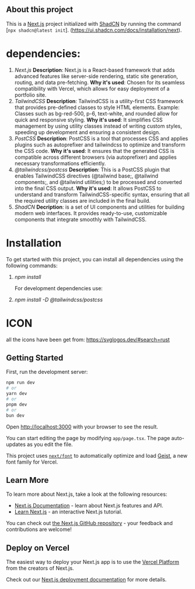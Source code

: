 ## About this project

This is a [Next.js](https://nextjs.org) project initialized with [ShadCN](https://github.com/shadcn) by running the command [`npx shadcn@latest init`]. (https://ui.shadcn.com/docs/installation/next).

# dependencies:

1. _Next.js_
   **Description**: Next.js is a React-based framework that adds advanced features like server-side rendering, static site generation, routing, and data pre-fetching.
   **Why it's used**: Chosen for its seamless compatibility with Vercel, which allows for easy deployment of a portfolio site.
2. _TailwindCSS_
   **Description**: TailwindCSS is a utility-first CSS framework that provides pre-defined classes to style HTML elements.
   Example: Classes such as bg-red-500, p-6, text-white, and rounded allow for quick and responsive styling.
   **Why it's used**: It simplifies CSS management by using utility classes instead of writing custom styles, speeding up development and ensuring a consistent design.
3. _PostCSS_
   **Description**: PostCSS is a tool that processes CSS and applies plugins such as autoprefixer and tailwindcss to optimize and transform the CSS code.
   **Why it's used**: It ensures that the generated CSS is compatible across different browsers (via autoprefixer) and applies necessary transformations efficiently.
4. _@tailwindcss/postcss_
   **Description**: This is a PostCSS plugin that enables TailwindCSS directives (@tailwind base;, @tailwind components;, and @tailwind utilities;) to be processed and converted into the final CSS output.
   **Why it's used**: It allows PostCSS to understand and transform TailwindCSS-specific syntax, ensuring that all the required utility classes are included in the final build.
5. _ShadCN_
   **Decription**: is a set of UI components and utilities for building modern web interfaces. It provides ready-to-use, customizable components that integrate smoothly with TailwindCSS.

# Installation

To get started with this project, you can install all dependencies using the following commands:

1. _npm install_

   For development dependencies use:

2. _npm install -D @tailwindcss/postcss_

# ICON

all the icons have been get from: https://svglogos.dev/#search=rust

## Getting Started

First, run the development server:

```bash
npm run dev
# or
yarn dev
# or
pnpm dev
# or
bun dev
```

Open [http://localhost:3000](http://localhost:3000) with your browser to see the result.

You can start editing the page by modifying `app/page.tsx`. The page auto-updates as you edit the file.

This project uses [`next/font`](https://nextjs.org/docs/app/building-your-application/optimizing/fonts) to automatically optimize and load [Geist](https://vercel.com/font), a new font family for Vercel.

## Learn More

To learn more about Next.js, take a look at the following resources:

- [Next.js Documentation](https://nextjs.org/docs) - learn about Next.js features and API.
- [Learn Next.js](https://nextjs.org/learn) - an interactive Next.js tutorial.

You can check out [the Next.js GitHub repository](https://github.com/vercel/next.js) - your feedback and contributions are welcome!

## Deploy on Vercel

The easiest way to deploy your Next.js app is to use the [Vercel Platform](https://vercel.com/new?utm_medium=default-template&filter=next.js&utm_source=create-next-app&utm_campaign=create-next-app-readme) from the creators of Next.js.

Check out our [Next.js deployment documentation](https://nextjs.org/docs/app/building-your-application/deploying) for more details.
